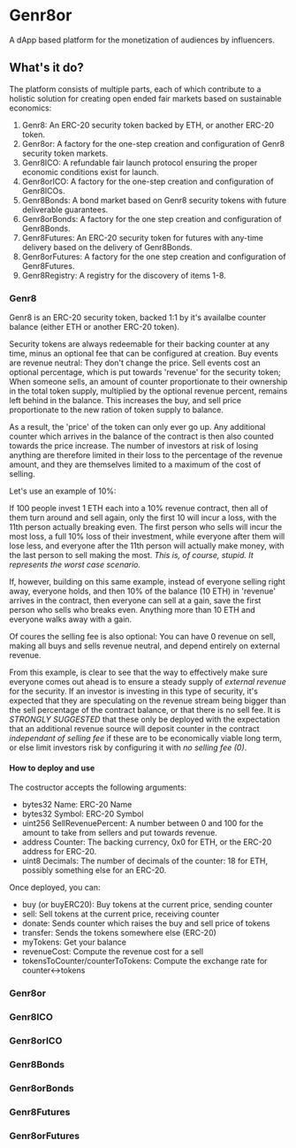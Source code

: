 # Genr8or

A dApp based platform for the monetization of audiences by influencers.

## What's it do?

The platform consists of multiple parts, each of which contribute to a holistic solution for creating open ended fair markets based on sustainable economics:

1. Genr8: An ERC-20 security token backed by ETH, or another ERC-20 token.
2. Genr8or: A factory for the one-step creation and configuration of Genr8 security token markets.
3. Genr8ICO: A refundable fair launch protocol ensuring the proper economic conditions exist for launch.
4. Genr8orICO: A factory for the one-step creation and configuration of Genr8ICOs.
5. Genr8Bonds: A bond market based on Genr8 security tokens with future deliverable guarantees.
6. Genr8orBonds: A factory for the one step creation and configuration of Genr8Bonds.
7. Genr8Futures: An ERC-20 security token for futures with any-time delivery based on the delivery of Genr8Bonds.
8. Genr8orFutures: A factory for the one step creation and configuration of Genr8Futures.
9. Genr8Registry: A registry for the discovery of items 1-8.

### Genr8

Genr8 is an ERC-20 security token, backed 1:1 by it's availalbe counter balance (either ETH or another ERC-20 token).

Security tokens are always redeemable for their backing counter at any time, minus an optional fee that can be configured at creation. Buy events are revenue neutral: They don't change the price. Sell events cost an optional percentage, which is put towards 'revenue' for the security token; When someone sells, an amount of counter proportionate to their ownership in the total token supply, multiplied by the optional revenue percent, remains left behind in the balance. This increases the buy, and sell price proportionate to the new ration of token supply to balance.

As a result, the 'price' of the token can only ever go up. Any additional counter which arrives in the balance of the contract is then also counted towards the price increase. The number of investors at risk of losing anything are therefore limited in their loss to the percentage of the revenue amount, and they are themselves limited to a maximum of the cost of selling.

Let's use an example of 10%:

If 100 people invest 1 ETH each into a 10% revenue contract, then all of them turn around and sell again, only the first 10 will incur a loss, with the 11th person actually breaking even. The first person who sells will incur the most loss, a full 10% loss of their investment, while everyone after them will lose less, and everyone after the 11th person will actually make money, with the last person to sell making the most. *This is, of course, stupid. It represents the worst case scenario.*

If, however, building on this same example, instead of everyone selling right away, everyone holds, and then 10% of the balance (10 ETH) in 'revenue' arrives in the contract, then everyone can sell at a gain, save the first person who sells who breaks even. Anything more than 10 ETH and everyone walks away with a gain.

Of coures the selling fee is also optional: You can have 0 revenue on sell, making all buys and sells revenue neutral, and depend entirely on external revenue.

From this example, is clear to see that the way to effectively make sure everyone comes out ahead is to ensure a steady supply of *external revenue* for the security. If an investor is investing in this type of security, it's expected that they are speculating on the revenue stream being bigger than the sell percentage of the contract balance, or that there is no sell fee. It is *STRONGLY SUGGESTED* that these only be deployed with the expectation that an additional revenue source will deposit counter in the contract *independant of selling fee* if these are to be economically viable long term, or else limit investors risk by configuring it with *no selling fee  (0)*.

#### How to deploy and use

The costructor accepts the following arguments:
- bytes32 Name: ERC-20 Name
- bytes32 Symbol: ERC-20 Symbol
- uint256 SellRevenuePercent: A number between 0 and 100 for the amount to take from sellers and put towards revenue.
- address Counter: The backing currency, 0x0 for ETH, or the ERC-20 address for ERC-20.
- uint8 Decimals: The number of decimals of the counter: 18 for ETH, possibly something else for an ERC-20.

Once deployed, you can:
- buy (or buyERC20): Buy tokens at the current price, sending counter
- sell: Sell tokens at the current price, receiving counter
- donate: Sends counter which raises the buy and sell price of tokens
- transfer: Sends the tokens somewhere else (ERC-20)
- myTokens: Get your balance
- revenueCost: Compute the revenue cost for a sell
- tokensToCounter/counterToTokens: Compute the exchange rate for counter<->tokens

### Genr8or
### Genr8ICO
### Genr8orICO
### Genr8Bonds
### Genr8orBonds
### Genr8Futures
### Genr8orFutures


